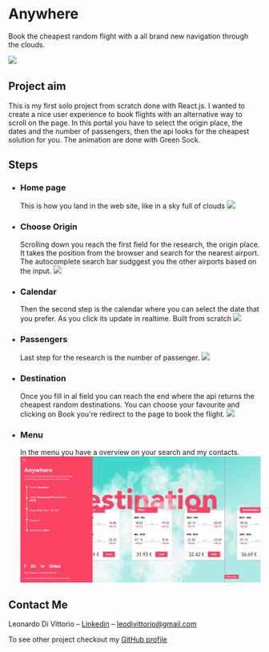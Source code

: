 # Anywhere

Book the cheapest random flight with a all brand new navigation through the clouds.

![](readme_assets/anywhere.gif)

## Project aim

This is my first solo project from scratch done with React.js. I wanted to create a nice user experience to book flights with an alternative way to scroll on the page.
In this portal you have to select the origin place, the dates and the number of passengers, then the api looks for the cheapest solution for you. The animation are done with Green Sock.

## Steps

* ### Home page
    This is how you land in the web site, like in a sky full of clouds
    ![](readme_assets/anywhere_title.png)
* ### Choose Origin
  Scrolling down you reach the first field for the research, the origin place. It takes the position from the browser and search for the nearest airport. The autocomplete search bar sudggest you the other airports based on the input.
    ![](readme_assets/anywhere_origin.png)
* ### Calendar
    Then the second step is the calendar where you can select the date that you prefer. As you click its update in realtime. Built from scratch
     ![](readme_assets/anywhere_calendar.png)
* ### Passengers
    Last step for the research is the number of passenger.
    ![](readme_assets/anywhere_passenger.png)
* ### Destination
    Once you fill in al field you can reach the end where the api returns the cheapest random destinations. You can choose your favourite and clicking on Book you're redirect to the page to book the flight.
    ![](readme_assets/anywhere_destination.png)
* ### Menu
  In the menu you have a overview on your search and my contacts.
    ![](readme_assets/anywhere_menu.png)


## Contact Me

Leonardo Di Vittorio – [Linkedin](https://www.linkedin.com/in/leonardo-di-vittorio-092679a6/) – leodivittorio@gmail.com

To see other project checkout my [GitHub profile](https://github.com/Leon31)

